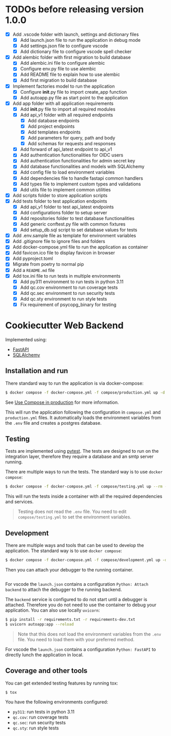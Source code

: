 # TODOs before releasing version 1.0.0

- [x] Add .vscode folder with launch, settings and dictionary files
  - [x] Add launch.json file to run the application in debug mode
  - [x] Add settings.json file to configure vscode
  - [x] Add dictionary file to configure vscode spell checker
- [x] Add alembic folder with first migration to build database
  - [x] Add alembic.ini file to configure alembic
  - [x] Configure env.py file to use alembic
  - [x] Add README file to explain how to use alembic
  - [x] Add first migration to build database
- [x] Implement factories model to run the application
  - [x] Configure **init**.py file to import create_app function
  - [x] Add autoapp.py file as start point to the application
- [x] Add app folder with all application requirements
  - [x] Add **init**.py file to import all required modules
  - [x] Add api_v1 folder with all required endpoints
    - [x] Add database endpoints
    - [x] Add project endpoints
    - [x] Add templates endpoints
    - [x] Add parameters for query, path and body
    - [x] Add schemas for requests and responses
  - [x] Add forward of api_latest endpoint to api_v1
  - [x] Add authentication functionalities for OIDC users
  - [x] Add authentication functionalities for admin secret key
  - [x] Add database functionalities and models with SQLAlchemy
  - [x] Add config file to load environment variables
  - [x] Add dependencies file to handle fastapi common handlers
  - [x] Add types file to implement custom types and validations
  - [x] Add utils file to implement common utilities
- [x] Add scripts folder to store application scripts
- [x] Add tests folder to test application endpoints
  - [x] Add api_v1 folder to test api_latest endpoints
  - [x] Add configurations folder to setup server
  - [x] Add repositories folder to test database functionalities
  - [x] Add generic conftest.py file with common fixtures
  - [x] Add setup_db.sql script to set database values for tests
- [x] Add .env.sample file as template for environment variables
- [x] Add .gitignore file to ignore files and folders
- [x] Add docker-compose.yml file to run the application as container
- [x] Add favicon.ico file to display favicon in browser
- [x] Add pyproject.toml
- [x] Migrate from poetry to normal pip
- [x] Add a `README.md` file
- [x] Add tox.ini file to run tests in multiple environments
  - [x] Add py311 environment to run tests in python 3.11
  - [x] Add qc.cov environment to run coverage tests
  - [x] Add qc.sec environment to run security tests
  - [x] Add qc.sty environment to run style tests
  - [x] Fix requirement of psycopg_binary for testing

# Cookiecutter Web Backend

Implemented using:

- [FastAPI](https://fastapi.tiangolo.com/)
- [SQLAlchemy](https://www.sqlalchemy.org/)

## Installation and run

There standard way to run the application is via docker-compose:

```bash
$ docker compose -f docker-compose.yml -f compose/production.yml up -d
```

See [Use Compose in production](https://docs.docker.com/compose/production/) for more information.

This will run the application following the configuration in `compose.yml` and `production.yml` files. It automatically loads the environment variables from the `.env` file and creates a postgres database.

## Testing

Tests are implemented using [pytest](https://docs.pytest.org/en/latest/). The tests are designed to run on the integration layer, therefore they require a database and an smtp server running.

There are multiple ways to run the tests. The standard way is to use `docker compose`:

```bash
$ docker compose -f docker-compose.yml -f compose/testing.yml up --rm --exit-code-from backend
```

This will run the tests inside a container with all the required dependencies and services.

> Testing does not read the `.env` file. You need to edit `compose/testing.yml` to set the environment variables.

## Development

There are multiple ways and tools that can be used to develop the application. The standard way is to use `docker compose`:

```bash
$ docker compose -f docker-compose.yml -f compose/development.yml up -d
```

Then you can attach your debugger to the running container.

```bash

```

For vscode the `launch.json` contains a configuration `Python: Attach backend` to attach the debugger to the running backend.

The `backend` service is configured to do not start until a debugger is attached. Therefore you do not need to use the container to debug your application. You can also use locally `uvicorn`:

```bash
$ pip install -r requirements.txt -r requirements-dev.txt
$ uvicorn autoapp:app --reload
```

> Note that this does not load the environment variables from the `.env` file. You need to load them with your preferred method.

For vscode the `launch.json` contains a configuration `Python: FastAPI` to directly lunch the application in local.

## Coverage and other tools

You can get extended testing features by running tox:

```bash
$ tox
```

You have the following environments configured:

- `py311`: run tests in python 3.11
- `qc.cov`: run coverage tests
- `qc.sec`: run security tests
- `qc.sty`: run style tests
